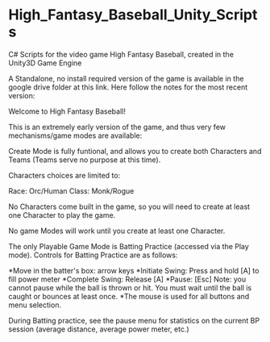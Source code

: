 # High_Fantasy_Baseball_Unity_Scripts
C# Scripts for the video game High Fantasy Baseball, created in the Unity3D Game Engine

A Standalone, no install required version of the game is available in the google drive folder at this link. Here follow the notes for the most recent version:

Welcome to High Fantasy Baseball!

This is an extremely early version of the game, and thus very few mechanisms/game modes are available:

Create Mode is fully funtional, and allows you to create both Characters and Teams (Teams serve no purpose at this time).

Characters choices are limited to:

Race: Orc/Human
Class: Monk/Rogue

No Characters come built in the game, so you will need to create at least one Character to play the game.

No game Modes will work until you create at least one Character.

The only Playable Game Mode is Batting Practice (accessed via the Play mode). Controls for Batting Practice are as follows:

*Move in the batter's box: arrow keys
*Initiate Swing: Press and hold [A] to fill power meter
*Complete Swing: Release [A]
*Pause: [Esc]  Note: you cannot pause while the ball is thrown or hit. You must wait until the ball is caught or bounces at least once.
*The mouse is used for all buttons and menu selection.

During Batting practice, see the pause menu for statistics on the current BP session (average distance, average power meter, etc.)
